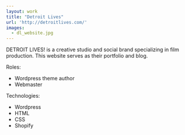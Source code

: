 ```yaml
---
layout: work
title: "Detroit Lives"
url: 'http://detroitlives.com/'
images: 
  - dl_website.jpg
---
```


DETROIT LIVES! is a creative studio and social brand specializing in film production. This website serves as their portfolio and blog. 

Roles:

  * Wordpress theme author
  * Webmaster
  
Technologies: 

  * Wordpress
  * HTML
  * CSS
  * Shopify


